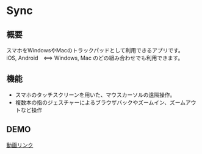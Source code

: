# Sync

## 概要
スマホをWindowsやMacのトラックパッドとして利用できるアプリです。<br>
iOS, Android　<==> Windows, Mac のどの組み合わせでも利用できます。

## 機能
* スマホのタッチスクリーンを用いた、マウスカーソルの遠隔操作。
* 複数本の指のジェスチャーによるブラウザバックやズームイン、ズームアウトなど操作

## DEMO
[動画リンク](https://twitter.com/i/status/1148940176355315712)
